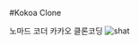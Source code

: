 #Kokoa Clone

노마드 코더 카카오 클론코딩
![shat](https://user-images.githubusercontent.com/77488652/107143786-5224c480-697a-11eb-9020-73d9899135e0.PNG)
